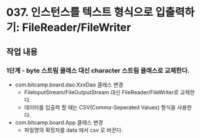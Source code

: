 # 037. 인스턴스를 텍스트 형식으로 입출력하기: FileReader/FileWriter

## 작업 내용

### 1단계 - byte 스트림 클래스 대신 character 스트림 클래스로 교체한다.

- com.bitcamp.board.dao.XxxDao 클래스 변경
  - FileInputStream/FileOutputStream 대신 FileReader/FileWriter로 교체한다.
  - 데이터를 입출력 할 때는 CSV(Comma-Seperated Values) 형식을 사용한다.
- com.bitcamp.board.App 클래스 변경
  - 파일명의 확장자를 data 에서 csv 로 바꾼다.







